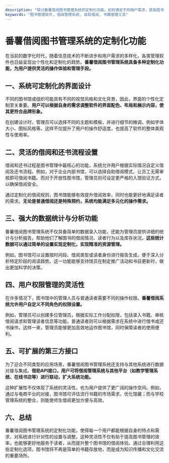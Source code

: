 ```yaml
---
description: "探讨番薯借阅图书管理系统的定制化功能，如何满足不同用户需求，提高图书管理效率。"
keywords: "图书管理软件, 借阅管理系统, 自助借阅, 书籍管理工具"
---
```

# 番薯借阅图书管理系统的定制化功能

在当前的数字化时代，随着信息技术的不断进步和用户需求的多样化，各类管理软件也日益呈现出个性化和定制化的趋势。**番薯借阅图书管理系统具备多种定制化功能，为用户提供灵活的操作体验和管理手段。**

## 一、系统可定制化的界面设计

不同的图书馆或组织可能具有不同的视觉风格和文化背景，因此，界面的个性化定制至关重要。**用户可以根据自身的需求调整软件的界面配色、布局和展示内容，使其更符合品牌形象。**

在创建设计时，管理员可以选择不同的主题和模板，并进行细节的微调，例如字体大小、图标风格等。这样不仅提升了用户的操作舒适度，也提高了软件的整体美观性与使用率。

## 二、灵活的借阅和还书流程设置

借阅和还书过程是图书管理中最核心的功能，系统允许用户根据实际情况自定义借阅及还书流程。例如，对于企业内部书馆，可以选择自助借阅模式，让员工无需审核即可借阅书籍。而对于开放性图书馆，管理员则可设定更严格的入馆验证方式，以确保借阅安全。

通过定制化的借阅规则，图书馆能够有效提升借阅效率，同时也能更好地满足读者的需求。**无论是普通借阅还是特殊预约，系统均能满足多元化的操作需求。**

## 三、强大的数据统计与分析功能

番薯借阅图书管理系统不仅具备简单的数据录入功能，还能为管理员提供详细的统计与分析报告，帮助他们了解图书的借阅情况、读者行为以及库存状况。**这些统计数据可以通过简单的设置实现定制化，实现精准的资源管理。**

例如，图书馆可以设置按时间段、借阅类型或读者身份进行报告生成，便于深入分析特定阶段的阅读趋势。这一功能能够支持馆员在制定推广活动和书目更新时，做出更加科学的决策。

## 四、用户权限管理的灵活性

在许多情况下，图书馆中的管理人员与普通读者需要不同的操作权限。**番薯借阅系统允许用户自定义不同角色的权限设置。**

例如，管理员可以创建多位管理员，根据实际工作分配权限，包括录入书籍、审核借阅请求和管理读者信息等功能。普通读者则可以根据需求在系统中进行借书或还书操作。这样一来，管理员能够更加高效地运作图书馆，同时保障读者的使用便利。

## 五、可扩展的第三方接口

为了迎合不同类型的应用场景，番薯借阅图书管理系统还支持与其他系统进行数据对接与集成。**借助API接口，用户可将借阅管理系统与其他平台（如教学管理系统、在线书店等）进行联动，扩大系统功能。**

这种扩展性不仅体现了系统的灵活性，也为用户提供了更广阔的操作空间。例如，通过与电商平台的对接，图书馆可评估流行书籍的市场需求，优化馆藏；而与学校管理系统的整合，则能使师生借阅更加方便与高效。

## 六、总结

番薯借阅图书管理系统的定制化功能，使得每一个用户都能根据自身的特点和需求，对系统进行针对性的设置与调整。这种灵活性不仅有助于提高图书管理的效率，也能够更好地服务于读者，从而提升整个图书馆的借阅体验。通过合理利用这些定制化选项，图书馆将不再是简单的书籍存放地，而是成为知识传播和文化交流的重要场所。
